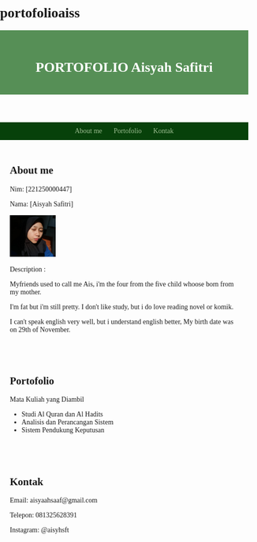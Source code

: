 # portofolioaiss
<!DOCTYPE html>
<html lang="en">
<head>
    <meta charset="UTF-8">
    <meta name="viewport" content="width=device-width, initial-scale=1.0">
    <title>PORTOFOLIO Aisyah Safitri</title>
    <style>
        /* CSS untuk styling */
        body {
            font-family: Imprint MT Shadow;
            margin: 0;
            padding: 0;
        }
        header {
            background-color: #568f56;
            color: #fff;
            text-align: center;
            padding: 20px 0;
        }
        nav {
            background-color: #07410a;
            text-align: center;
            padding: 10px 0;
        }
        nav a {
            color: #9ec093;
            text-decoration: none;
            margin: 0 10px;
        }
        nav a:hover {
            text-decoration: underline;
        }
        section {
            padding: 20px;
        }
        img {
            max-width: 20%;
            height: auto;
        }
    </style>
</head>
<body>
    <header>
        <h1>PORTOFOLIO Aisyah Safitri</h1>
    </header>
    <nav>
        <a href="#about">About me</a>
        <a href="#portfolio">Portofolio</a>
        <a href="#contact">Kontak</a>
    </nav>
    <section id="about">
        <h2>About me</h2>
        <p>Nim: [221250000447]</p>
        <p>Nama: [Aisyah Safitri]</p>
        <img src="'Foto.jpg'.jpeg" alt="Foto Saya">
        <p> Description :</p>
        <p> Myfriends used to call me Ais, i'm the four from the five child whoose born from my mother.</p>
        <P> I'm fat but i'm still pretty. I don't like study, but i do love reading novel or komik.</P>
        <p> I can't speak english very well, but i understand english better, My birth date was on 29th of November.</p>
    </section>
    <section id="portfolio">
        <h2>Portofolio</h2>
        <p>Mata Kuliah yang Diambil</p>
        <ul>
            <li>Studi Al Quran dan Al Hadits</li>
            <li>Analisis dan Perancangan Sistem</li>
            <li>Sistem Pendukung Keputusan</li>
            <!-- Tambahkan lebih banyak matakuliah jika diperlukan -->
        </ul>
    </section>
    <section id="contact">
        <h2>Kontak</h2>
        <p>Email: aisyaahsaaf@gmail.com</p>
        <p>Telepon: 081325628391</p>
        <p>Instagram: @aisyhsft</p>
    </section>
</body>
</html>
